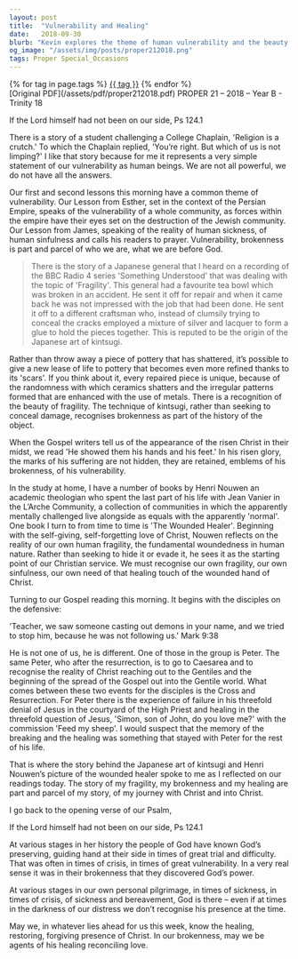 ```yaml
---
layout: post
title:  "Vulnerability and Healing"
date:   2018-09-30
blurb: "Kevin explores the theme of human vulnerability and the beauty of brokenness through the story of kintsugi, the Japanese art of repairing broken pottery with gold. He reflects on our need for God's presence in times of weakness and the importance of acknowledging our fragility as a step towards healing. Drawing from the lessons of Esther, James, and the Gospels, Kevin encourages embracing our brokenness as part of our journey with Christ."
og_image: "/assets/img/posts/proper212018.png"
tags: Proper Special_Occasions
---    
```

<div class="tag-pills">
    {% for tag in page.tags %}
    <a href="{{ site.baseurl }}/tag/{{ tag | slugify }}" class="tag-pill">{{ tag }}</a>
    {% endfor %}
</div>
[Original PDF](/assets/pdf/proper212018.pdf)
PROPER 21 – 2018 – Year B - Trinity 18

If the Lord himself had not been on our side, Ps 124.1

There is a story of a student challenging a College Chaplain, 'Religion is a crutch.' To which the Chaplain replied, 'You’re right. But which of us is not limping?' I like that story because for me it represents a very simple statement of our vulnerability as human beings. We are not all powerful, we do not have all the answers.

Our first and second lessons this morning have a common theme of vulnerability. Our Lesson from Esther, set in the context of the Persian Empire, speaks of the vulnerability of a whole community, as forces within the empire have their eyes set on the destruction of the Jewish community. Our Lesson from James, speaking of the reality of human sickness, of human sinfulness and calls his readers to prayer. Vulnerability, brokenness is part and parcel of who we are, what we are before God.

> There is the story of a Japanese general that I heard on a recording of the BBC Radio 4 series 'Something Understood' that was dealing with the topic of 'Fragility'. This general had a favourite tea bowl which was broken in an accident. He sent it off for repair and when it came back he was not impressed with the job that had been done. He sent it off to a different craftsman who, instead of clumsily trying to conceal the cracks employed a mixture of silver and lacquer to form a glue to hold the pieces together. This is reputed to be the origin of the Japanese art of kintsugi.

Rather than throw away a piece of pottery that has shattered, it’s possible to give a new lease of life to pottery that becomes even more refined thanks to its 'scars'. If you think about it, every repaired piece is unique, because of the randomness with which ceramics shatters and the irregular patterns formed that are enhanced with the use of metals. There is a recognition of the beauty of fragility. The technique of kintsugi, rather than seeking to conceal damage, recognises brokenness as part of the history of the object.

When the Gospel writers tell us of the appearance of the risen Christ in their midst, we read 'He showed them his hands and his feet.' In his risen glory, the marks of his suffering are not hidden, they are retained, emblems of his brokenness, of his vulnerability.

In the study at home, I have a number of books by Henri Nouwen an academic theologian who spent the last part of his life with Jean Vanier in the L’Arche Community, a collection of communities in which the apparently mentally challenged live alongside as equals with the apparently 'normal'. One book I turn to from time to time is 'The Wounded Healer'. Beginning with the self-giving, self-forgetting love of Christ, Nouwen reflects on the reality of our own human fragility, the fundamental woundedness in human nature. Rather than seeking to hide it or evade it, he sees it as the starting point of our Christian service. We must recognise our own fragility, our own sinfulness, our own need of that healing touch of the wounded hand of Christ.

Turning to our Gospel reading this morning. It begins with the disciples on the defensive:

'Teacher, we saw someone casting out demons in your name, and we tried to stop him, because he was not following us.' Mark 9:38

He is not one of us, he is different. One of those in the group is Peter. The same Peter, who after the resurrection, is to go to Caesarea and to recognise the reality of Christ reaching out to the Gentiles and the beginning of the spread of the Gospel out into the Gentile world. What comes between these two events for the disciples is the Cross and Resurrection. For Peter there is the experience of failure in his threefold denial of Jesus in the courtyard of the High Priest and healing in the threefold question of Jesus, 'Simon, son of John, do you love me?' with the commission 'Feed my sheep'. I would suspect that the memory of the breaking and the healing was something that stayed with Peter for the rest of his life.

That is where the story behind the Japanese art of kintsugi and Henri Nouwen’s picture of the wounded healer spoke to me as I reflected on our readings today. The story of my fragility, my brokenness and my healing are part and parcel of my story, of my journey with Christ and into Christ.

I go back to the opening verse of our Psalm,

If the Lord himself had not been on our side, Ps 124.1

At various stages in her history the people of God have known God’s preserving, guiding hand at their side in times of great trial and difficulty. That was often in times of crisis, in times of great vulnerability. In a very real sense it was in their brokenness that they discovered God’s power.

At various stages in our own personal pilgrimage, in times of sickness, in times of crisis, of sickness and bereavement, God is there – even if at times in the darkness of our distress we don’t recognise his presence at the time.

May we, in whatever lies ahead for us this week, know the healing, restoring, forgiving presence of Christ. In our brokenness, may we be agents of his healing reconciling love.
